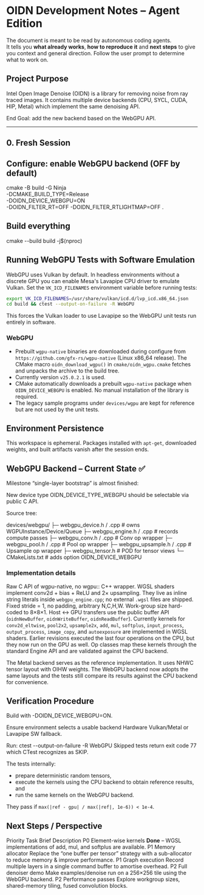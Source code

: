 # OIDN Development Notes – Agent Edition

The document is meant to be read by autonomous coding agents.  
It tells you **what already works**, **how to reproduce it** and **next steps** to give you context and general direction.
Follow the user prompt to determine what to work on.

## Project Purpose
Intel Open Image Denoise (OIDN) is a library for removing noise from ray traced images. It contains multiple device backends (CPU, SYCL, CUDA, HIP, Metal) which implement the same denoising API.

End Goal: add the new backend based on the WebGPU API.

---

## 0. Fresh Session

## Configure: enable WebGPU backend (OFF by default)
cmake -B build -G Ninja \
      -DCMAKE_BUILD_TYPE=Release \
      -DOIDN_DEVICE_WEBGPU=ON \
      -DOIDN_FILTER_RT=OFF -DOIDN_FILTER_RTLIGHTMAP=OFF .

## Build everything
cmake --build build -j$(nproc)

## Running WebGPU Tests with Software Emulation
WebGPU uses Vulkan by default. In headless environments without a discrete GPU
you can enable Mesa's Lavapipe CPU driver to emulate Vulkan.
Set the `VK_ICD_FILENAMES` environment variable before running tests:

```bash
export VK_ICD_FILENAMES=/usr/share/vulkan/icd.d/lvp_icd.x86_64.json
cd build && ctest --output-on-failure -R WebGPU
```
This forces the Vulkan loader to use Lavapipe so the WebGPU unit tests run
entirely in software.

### WebGPU
- Prebuilt `wgpu-native` binaries are downloaded during configure from
  `https://github.com/gfx-rs/wgpu-native` (Linux x86_64 release). The CMake macro
  `oidn_download_wgpu()` in `cmake/oidn_wgpu.cmake` fetches and unpacks the
  archive to the build tree.
- Currently version `v25.0.2.1` is used.
- CMake automatically downloads a prebuilt `wgpu-native` package when
  `OIDN_DEVICE_WEBGPU` is enabled. No manual installation of the library is
  required.
- The legacy sample programs under `devices/wgpu` are kept for reference but
  are not used by the unit tests.

## Environment Persistence
This workspace is ephemeral. Packages installed with `apt-get`, downloaded weights, and built artifacts vanish after the session ends.

## WebGPU Backend – Current State ✅
Milestone “single-layer bootstrap” is almost finished:

New device type OIDN_DEVICE_TYPE_WEBGPU should be selectable via public C API.

Source tree:

  devices/webgpu/
  ├─ webgpu_device.h / .cpp      # owns WGPUInstance/Device/Queue
  ├─ webgpu_engine.h / .cpp      # records compute passes
  ├─ webgpu_conv.h / .cpp        # Conv op wrapper
  ├─ webgpu_pool.h / .cpp        # Pool op wrapper
  ├─ webgpu_upsample.h / .cpp    # Upsample op wrapper
  ├─ webgpu_tensor.h             # POD for tensor views
  └─ CMakeLists.txt              # adds option OIDN_DEVICE_WEBGPU

### Implementation details
Raw C API of wgpu-native, no wgpu:: C++ wrapper.
WGSL shaders implement conv2d + bias + ReLU and 2× upsampling.  They live as
inline string literals inside `webgpu_engine.cpp`; no external `.wgsl` files are
shipped.
Fixed stride = 1, no padding, arbitrary N,C,H,W.
Work-group size hard-coded to 8×8×1.
Host ↔ GPU transfers use the public buffer API (`oidnNewBuffer`, `oidnWriteBuffer`,
`oidnReadBuffer`).
Currently kernels for `conv2d_eltwise`, `pool2x2`, `upsample2x`, `add`, `mul`, `softplus`, `input_process`, `output_process`, `image_copy`, and `autoexposure` are implemented in WGSL shaders.
Earlier revisions executed the last four operations on the CPU, but they now run on the GPU as well.
Op classes map these kernels through the standard Engine API and are validated against the CPU backend.

The Metal backend serves as the reference implementation.  It uses NHWC tensor
layout with OIHW weights.  The WebGPU backend now adopts the same layouts and
the tests still compare its results against the CPU backend for convenience.

## Verification Procedure
Build with -DOIDN_DEVICE_WEBGPU=ON.

Ensure environment selects a usable backend
Hardware Vulkan/Metal or Lavapipe SW fallback.

Run: ctest --output-on-failure -R WebGPU
Skipped tests return exit code 77 which CTest recognizes as SKIP.

The tests internally:

* prepare deterministic random tensors,
* execute the kernels using the CPU backend to obtain reference results, and
* run the same kernels on the WebGPU backend.

They pass if
`max(|ref - gpu| / max(|ref|, 1e-6)) < 1e-4`.

## Next Steps / Perspective

Priority	Task	Brief Description
P0      Element-wise kernels    **Done** – WGSL implementations of add, mul, and softplus are available.
P1	Memory allocator	Replace the “one buffer per tensor” strategy with a sub-allocator to reduce memory & improve performance.
P1	Graph execution	Record multiple layers in a single command buffer to amortise overhead.
P2	Full denoiser demo	Make examples/denoise run on a 256×256 tile using the WebGPU backend.
P2	Performance passes	Explore workgroup sizes, shared-memory tiling, fused convolution blocks.
